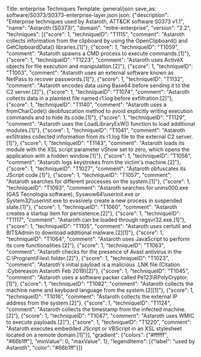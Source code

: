 Title: enterprise Techniques
Template: general/json
save_as: software/S0373/S0373-enterprise-layer.json
json: {"description": "Enterprise techniques used by Astaroth, ATT&CK software S0373 v1.1", "name": "Astaroth (S0373)", "domain": "mitre-enterprise", "version": "2.2", "techniques": [{"score": 1, "techniqueID": "T1115", "comment": "Astaroth collects information from the clipboard by using the OpenClipboard() and GetClipboardData() libraries.[1]"}, {"score": 1, "techniqueID": "T1059", "comment": "Astaroth spawns a CMD process to execute commands.[1]"}, {"score": 1, "techniqueID": "T1223", "comment": "Astaroth uses ActiveX objects for file execution and manipulation.[2]"}, {"score": 1, "techniqueID": "T1003", "comment": "Astaroth uses an external software known as NetPass to recover passwords.[1]"}, {"score": 1, "techniqueID": "T1132", "comment": "Astaroth encodes data using Base64 before sending it to the C2 server.[2]"}, {"score": 1, "techniqueID": "T1074", "comment": "Astaroth collects data in a plaintext file named r1.log before exfiltration.[2]"}, {"score": 1, "techniqueID": "T1140", "comment": "Astaroth uses a fromCharCode() deobfuscation method to avoid explicitly writing execution commands and to hide its code.[1]"}, {"score": 1, "techniqueID": "T1129", "comment": "Astaroth uses the LoadLibraryExW() function to load additional modules.[1]"}, {"score": 1, "techniqueID": "T1041", "comment": "Astaroth exfiltrates collected information from its r1.log file to the external C2 server.[1]"}, {"score": 1, "techniqueID": "T1143", "comment": "Astaroth loads its module with the XSL script parameter vShow set to zero, which opens the application with a hidden window.[1]"}, {"score": 1, "techniqueID": "T1056", "comment": "Astaroth logs keystrokes from the victim's machine.[2]"}, {"score": 1, "techniqueID": "T1027", "comment": "Astaroth obfuscates its JScript code.[1]"}, {"score": 1, "techniqueID": "T1057", "comment": "Astaroth searches for different processes on the system.[1]"}, {"score": 1, "techniqueID": "T1093", "comment": "Astaroth searches for unins000.exe (GAS Tecnologia software), Syswow64\\userinit.exe or System32\\userinit.exe to evasively create a new process in suspended state.[1]"}, {"score": 1, "techniqueID": "T1060", "comment": "Astaroth creates a startup item for persistence.[2]"}, {"score": 1, "techniqueID": "T1117", "comment": "Astaroth can be loaded through regsvr32.exe.[1]"}, {"score": 1, "techniqueID": "T1105", "comment": "Astaroth uses certutil and BITSAdmin to download additional malware.[2][1]"}, {"score": 1, "techniqueID": "T1064", "comment": "Astaroth uses JavaScript to perform its core functionalities.[2]"}, {"score": 1, "techniqueID": "T1063", "comment": "Astaroth checks for the presence of Avast antivirus in the C:\\Program\\Files\\ folder.[2]"}, {"score": 1, "techniqueID": "T1023", "comment": "Astaroth's initial payload is a malicious .LNK file.(Citation :Cybereason Astaroth Feb 2019)[2]"}, {"score": 1, "techniqueID": "T1045", "comment": "Astaroth uses a software packer called Pe123\\RPolyCryptor.[1]"}, {"score": 1, "techniqueID": "T1082", "comment": "Astaroth collects the machine name and keyboard language from the system.[2][1]"}, {"score": 1, "techniqueID": "T1016", "comment": "Astaroth collects the external IP address from the system.[2]"}, {"score": 1, "techniqueID": "T1124", "comment": "Astaroth collects the timestamp from the infected machine.[2]"}, {"score": 1, "techniqueID": "T1047", "comment": "Astaroth uses WMIC to execute payloads.[2]"}, {"score": 1, "techniqueID": "T1220", "comment": "Astaroth executes embedded JScript or VBScript in an XSL stylesheet located on a remote domain.[1]"}], "gradient": {"colors": ["#ffffff", "#66b1ff"], "minValue": 0, "maxValue": 1}, "legendItems": [{"label": "used by Astaroth", "color": "#66b1ff"}]}